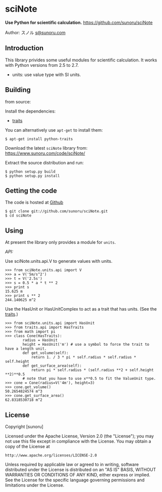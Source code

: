 # sciNote

**Use Python for scientific calculation.**
https://github.com/sunoru/sciNote

Author: スノル <s@sunoru.com>

## Introduction

This library privides some useful modules for scientific calculation. It works with Python versions from 2.5 to 2.7.

* units: use value type with SI units.

## Building

from source:

Install the dependencies:

- [traits](https://github.com/enthought/traits)

You can alternatively use `apt-get` to install them:
```
$ apt-get install python-traits
```
Download the latest `sciNote` library from: https://www.sunoru.com/code/sciNote/

Extract the source distribution and run:
```
$ python setup.py build
$ python setup.py install
```

## Getting the code

The code is hosted at [Github](https://github.com/sunoru/sciNote-0.0.2)

```
$ git clone git://github.com/sunoru/sciNote.git
$ cd sciNote
```

## Using

At present the library only provides a module for `units`.

*API:*

Use sciNote.units.api.V to generate values with units.
```
>>> from sciNote.units.api import V
>>> a = V('5m/s^2')
>>> t = V('2.5s')
>>> s = 0.5 * a * t ** 2
>>> print s
15.625 m
>>> print s ** 2
244.140625 m^2
```

Use the HasUnit or HasUnitComplex to act as a trait that has units. (See the [traits](https://github.com/enthought/traits).)

```
>>> from sciNote.units.api import HasUnit
>>> from traits.api import HasTraits
>>> from math import pi
>>> class Cone(HasTraits):
        radius = HasUnit
        height = HasUnit('m') # use a symbol to force the trait to have a length unit.
        def get_volume(self):
            return 1. / 3 * pi * self.radius * self.radius * self.height
        def get_surface_area(self):
            return pi * self.radius * (self.radius **2 + self.height **2)**0.5
        # note that you have to use x**0.5 to fit the ValueUnit type.
>>> cone = Cone(radius=V('4m'), height=3)
>>> cone.get_volume()
50.2654824574 m^3
>>> cone.get_surface_area()
62.8318530718 m^2
```

## License

Copyright [sunoru]

Licensed under the Apache License, Version 2.0 (the "License");
you may not use this file except in compliance with the License.
You may obtain a copy of the License at

    http://www.apache.org/licenses/LICENSE-2.0

Unless required by applicable law or agreed to in writing, software
distributed under the License is distributed on an "AS IS" BASIS,
WITHOUT WARRANTIES OR CONDITIONS OF ANY KIND, either express or implied.
See the License for the specific language governing permissions and
limitations under the License.

